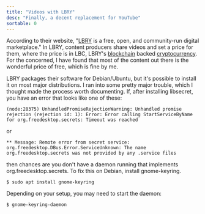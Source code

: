 ```yaml
---
title: "Videos with LBRY"
desc: "Finally, a decent replacement for YouTube"
sortable: 0
---
```


According to their website, "[LBRY](https://lbry.io/) is a free, open, and community-run digital marketplace." In LBRY, content producers share videos and set a price for them, where the price is in LBC, LBRY's [blockchain](https://en.wikipedia.org/wiki/Blockchain) backed [cryptocurrency](https://en.wikipedia.org/wiki/Cryptocurrency). For the concerned, I have found that most of the content out there is the wonderful price of free, which is fine by me.

LBRY packages their software for Debian/Ubuntu, but it's possible to install it on most major distributions. I ran into some pretty major trouble, which I thought made the process worth documenting. If, after installing libsecret, you have an error that looks like one of these:
```
(node:28375) UnhandledPromiseRejectionWarning: Unhandled promise rejection (rejection id: 1): Error: Error calling StartServiceByName for org.freedesktop.secrets: Timeout was reached
```
or
```
** Message: Remote error from secret service: org.freedesktop.DBus.Error.ServiceUnknown: The name org.freedesktop.secrets was not provided by any .service files
```
then chances are you don't have a daemon running that implements org.freedesktop.secrets. To fix this on Debian, install gnome-keyring.
```
$ sudo apt install gnome-keyring
```
Depending on your setup, you may need to start the daemon:
```
$ gnome-keyring-daemon
```

